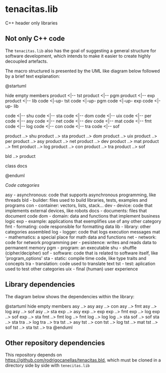 # tenacitas.lib
C++ header only libraries

## Not only C++ code
The `tenacitas.lib` also has the goal of suggesting a general structure for software development, which intends to make it easier to create highly decoupled artefacts.

The macro structured is presented by the UML like diagram below followed by a brief text explanation:

@startuml

hide empty members
product <|-- tst
product <|-- pgm
product <|-- exp
product <|-- lib
code <|-up- tst
code <|-up- pgm
code <|-up- exp
code <|-up- lib

code <|-- shu
code <|-- sta
code <|-- dom
code <|-- uix
code <|-- per
code <|-- asy
code <|-- net
code <|-- dev
code <|-- mat
code <|-- fmt
code <|-- log
code <|-- con
code <|-- tra
code <|-- sof

product ..> shu
product ..> sta
product ..> dom
product ..> uix
product ..> per
product ..> asy
product ..> net
product ..> dev
product ..> mat
product ..> fmt
product ..> log
product ..> con
product ..> tra
product ..> sof

bld ..> product

class docs

@enduml


*Code categories*

asy - asynchronous: code that supports asynchronous programming, like threads
bld - builder: files used to build libraries, tests, examples and programs
con - container: vectors, lists, stack...
dev - device: code that implements external devices, like robots
docs - documents: files that document code
dom - domain: data and functions that implement business logic
exp - example: applications that exemplifies use of any other category
fmt - formating: code responsible for formatting data
lib - library: other categories assembled
log - logger: code that logs execution messages
mat - mathematics: a special place for math data and functions
net - network: code for network programming
per - pesistence: writes and reads data to permanent memory
pgm - program: an executable
shu - shuffle (cipher/decipher)
sof - software: code that is related to software itself, like 'program_options'
sta - static: compile time code, like type traits and concepts
tra - translation: code used to translate text
tst - test: aplication used to test other categories
uix - final (human) user experience

## Library dependencies

The diagram below shows the dependencies within the library:

@startuml
hide empty members
asy ..> asy
asy ..> con
asy ..> fmt
asy ..> log
asy ..> sof
asy ..> sta
exp ..> asy
exp ..> exp
exp ..> fmt
exp ..> log
exp ..> sof
exp ..> sta
fmt ..> fmt
log ..> fmt
log ..> log
log ..> sta
sof ..> sof
sta ..> sta
tra ..> log
tra ..> tra
tst ..> asy
tst ..> con
tst ..> log
tst ..> mat
tst ..> sof
tst ..> sta
tst ..> tra
@enduml

## Other repository dependencies

This repository depends on https://github.com/rodrigocanellas/tenacitas.bld, which must be cloned in a directory side by side with `tenecitas.lib`


